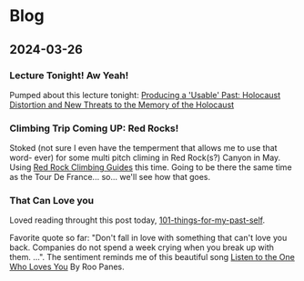 # Blog

## 2024-03-26 

### Lecture Tonight! Aw Yeah!

Pumped about this lecture tonight: [Producing a 'Usable' Past: Holocaust Distortion and New Threats to the Memory of the Holocaust
](https://events.unomaha.edu/event/producing_a_usable_past_holocaust_distortion_and_new_threats_to_the_memory_of_the_holocaust)

### Climbing Trip Coming UP: Red Rocks!

Stoked (not sure I even have the temperment that allows me to use that word- ever) for some multi pitch climing in Red Rock(s?) Canyon in May.  Using [Red Rock Climbing Guides](https://www.redrockclimbingcenter.com/climbingguides) this time. Going to be there the same time as the Tour De France... so... we'll see how that goes.

### That Can Love you 

Loved reading throught this post today, [101-things-for-my-past-self](https://www.approachwithalacrity.com/101-things-for-my-past-self/?utm_source=tldrnewsletter).

Favorite quote so far: "Don't fall in love with something that can't love you back. Companies do not spend a week crying when you break up with them. ...". The sentiment reminds me of this beautiful song  [Listen to the One Who Loves You](https://genius.com/Roo-panes-listen-to-the-one-who-loves-you-lyrics) By Roo Panes. 

